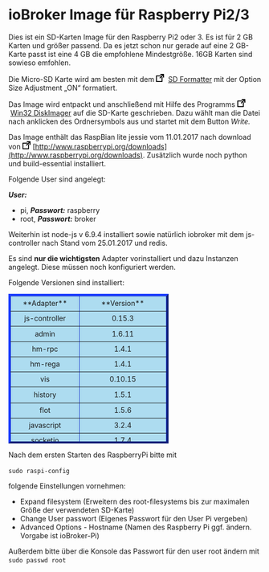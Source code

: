 # ioBroker Image für Raspberry Pi2/3

Dies ist ein SD-Karten Image für den Raspberry Pi2 oder 3\. Es ist für 2 GB Karten und größer passend. Da es jetzt schon nur gerade auf eine 2 GB-Karte passt ist eine 4 GB die empfohlene Mindestgröße. 16GB Karten sind sowieso emfohlen.

Die Micro-SD Karte wird am besten mit dem 
![](img/sd-image-fuer-raspberry-pi2-minimal-2-4_icon_link.png)
 [SD Formatter](https://www.sdcard.org/downloads/formatter_4/) mit der Option Size Adjustment „ON“ formatiert.

Das Image wird entpackt und anschließend mit Hilfe des Programms 
![](img/sd-image-fuer-raspberry-pi2-minimal-2-4_icon_link.png)
 [Win32 DiskImager](http://www.heise.de/download/win32-disk-imager-1192033.html) auf die SD-Karte geschrieben. Dazu wählt man die Datei nach anklicken des Ordnersymbols aus und startet mit dem Button _Write._

Das Image enthält das RaspBian lite jessie vom 11.01.2017 nach download von 
![](img/sd-image-fuer-raspberry-pi2-minimal-2-4_icon_link.png)
 [http://www.raspberrypi.org/downloads](http://www.raspberrypi.org/downloads). Zusätzlich wurde noch python und build-essential installiert.

Folgende User sind angelegt:

_**User:**_

*   pi, _**Passwort:**_ raspberry
*   root, _**Passwort:**_ broker

Weiterhin ist node-js v 6.9.4 installiert sowie natürlich iobroker mit dem js-controller nach Stand vom 25.01.2017 und redis.

Es sind **nur die wichtigsten** Adapter vorinstalliert und dazu Instanzen angelegt. Diese müssen noch konfiguriert werden.

Folgende Versionen sind installiert:

<table style="height: 298px; width: 319px; border-color: #1833cc; background-color: #addcf0;" border="4">

<thead>

<tr style="height: 24px;">

<td style="width: 129px; height: 24px; text-align: center;">**Adapter**</td>

<td style="width: 174px; height: 24px; text-align: center;">**Version**</td>

</tr>

</thead>

<tbody>

<tr style="height: 24px;">

<td style="width: 129px; height: 24px; text-align: center;">js-controller</td>

<td style="width: 174px; height: 24px; text-align: center;">0.15.3</td>

</tr>

<tr style="height: 24px;">

<td style="width: 129px; height: 24px; text-align: center;">admin</td>

<td style="width: 174px; height: 24px; text-align: center;">1.6.11</td>

</tr>

<tr style="height: 24px;">

<td style="width: 129px; height: 24px; text-align: center;">hm-rpc</td>

<td style="width: 174px; height: 24px; text-align: center;">1.4.1</td>

</tr>

<tr style="height: 24px;">

<td style="width: 129px; height: 24px; text-align: center;">hm-rega</td>

<td style="width: 174px; height: 24px; text-align: center;">1.4.1</td>

</tr>

<tr style="height: 24px;">

<td style="width: 129px; height: 24px; text-align: center;">vis</td>

<td style="width: 174px; height: 24px; text-align: center;">0.10.15</td>

</tr>

<tr style="height: 25px;">

<td style="width: 129px; height: 25px; text-align: center;">history</td>

<td style="width: 174px; height: 25px; text-align: center;">1.5.1</td>

</tr>

<tr style="height: 24px;">

<td style="text-align: center; height: 24px;">flot</td>

<td style="text-align: center; height: 24px;">1.5.6</td>

</tr>

<tr style="height: 24px;">

<td style="text-align: center; height: 24px;">javascript</td>

<td style="text-align: center; height: 24px;">3.2.4</td>

</tr>

<tr style="height: 24px;">

<td style="text-align: center; height: 24px;">socketio</td>

<td style="text-align: center; height: 24px;">1.7.4</td>

</tr>

<tr style="height: 24.875px;">

<td style="text-align: center; height: 24.875px;">web</td>

<td style="text-align: center; height: 24.875px;">1.7.7</td>

</tr>

<tr style="height: 24.875px;">

<td style="text-align: center; height: 24.875px;">mobile</td>

<td style="text-align: center; height: 24.875px;">0.4.10</td>

</tr>

<tr style="height: 24.875px;">

<td style="text-align: center; height: 24.875px;">rpi2</td>

<td style="text-align: center; height: 24.875px;">0.3.1</td>

</tr>

</tbody>

</table>

Nach dem ersten Starten des RaspberryPi bitte mit

`sudo raspi-config`

folgende Einstellungen vornehmen:

*   Expand filesystem (Erweitern des root-filesystems bis zur maximalen Größe der verwendeten SD-Karte)
*   Change User passwort (Eigenes Passwort für den User Pi vergeben)
*   Advanced Options - Hostname (Namen des Raspberry Pi ggf. ändern. Vorgabe ist ioBroker-Pi)

Außerdem bitte über die Konsole das Passwort für den user root ändern mit `sudo passwd root`